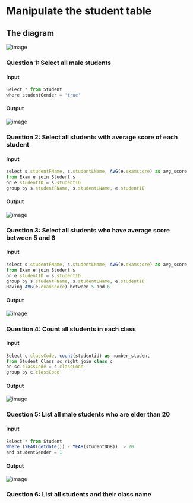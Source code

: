 # Manipulate the student table
## The diagram
![image](https://user-images.githubusercontent.com/98060506/197295046-1d05c06e-7e80-4237-b19b-c7cfc9bce6a0.png)
### Question 1: Select all male students
#### Input
```js
Select * from Student
where studentGender = 'true'
```
#### Output
![image](https://user-images.githubusercontent.com/98060506/197295653-25a3315e-8551-4af8-9772-8c557e96495b.png)

### Question 2: Select all students with average score of each student
#### Input
```js
select s.studentFName, s.studentLName, AVG(e.examscore) as avg_score
from Exam e join Student s
on e.studentID = s.studentID
group by s.studentFName, s.studentLName, e.studentID
```
#### Output
![image](https://user-images.githubusercontent.com/98060506/197295994-7b12dc26-f767-4d34-9a00-3ed674aa5052.png)

### Question 3: Select all students who have average score between 5 and 6
#### Input
```js
select s.studentFName, s.studentLName, AVG(e.examscore) as avg_score
from Exam e join Student s
on e.studentID = s.studentID
group by s.studentFName, s.studentLName, e.studentID
Having AVG(e.examscore) between 5 and 6
```
#### Output
![image](https://user-images.githubusercontent.com/98060506/197296134-37e4d332-6b80-436e-8f98-cda58e4ee668.png)

### Question 4: Count all students in each class
#### Input
```js
Select c.classCode, count(studentid) as number_student
from Student_Class sc right join class c
on sc.classCode = c.classCode
group by c.classCode
```
#### Output
![image](https://user-images.githubusercontent.com/98060506/197296253-cf440a98-b4dc-4944-a14c-960b4b60e315.png)
 ### Question 5: List all male students who are elder than 20
 #### Input
 ```js
 Select * from Student
Where (YEAR(getdate()) - YEAR(studentDOB))  > 20
and studentGender = 1
 ```
 #### Output
 ![image](https://user-images.githubusercontent.com/98060506/197296331-b5767e78-bcb2-434e-872f-06c270df597f.png)
### Question 6: List all students and their class name
